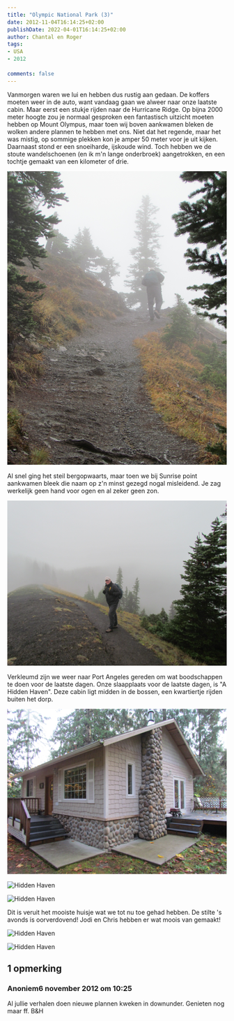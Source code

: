 ```yaml
---
title: "Olympic National Park (3)"
date: 2012-11-04T16:14:25+02:00
publishDate: 2022-04-01T16:14:25+02:00
author: Chantal en Roger
tags:
- USA
- 2012

comments: false
---
```


Vanmorgen waren we lui en hebben dus rustig aan gedaan. De koffers moeten weer in de auto, want vandaag gaan we alweer naar onze laatste cabin. Maar eerst een stukje rijden naar de Hurricane Ridge. Op bijna 2000 meter hoogte zou je normaal gesproken een fantastisch uitzicht moeten hebben op Mount Olympus, maar toen wij boven aankwamen bleken de wolken andere plannen te hebben met ons. Niet dat het regende, maar het was mistig, op sommige plekken kon je amper 50 meter voor je uit kijken. Daarnaast stond er een snoeiharde, ijskoude wind. Toch hebben we de stoute wandelschoenen (en ik m'n lange onderbroek) aangetrokken, en een tochtje gemaakt van een kilometer of drie.

![Hurricane Ridge](./images/IMG_3717.JPG)

Al snel ging het steil bergopwaarts, maar toen we bij Sunrise point aankwamen bleek die naam op z'n minst gezegd nogal misleidend. Je zag werkelijk geen hand voor ogen en al zeker geen zon.

![Hurricane Ridge](./images/IMG_3712.JPG)

Verkleumd zijn we weer naar Port Angeles gereden om wat boodschappen te doen voor de laatste dagen. Onze slaapplaats voor de laatste dagen, is "A Hidden Haven". Deze cabin ligt midden in de bossen, een kwartiertje rijden buiten het dorp.

![Hidden Haven](./images/IMG_3730.JPG)

![Hidden Haven](./images/IMG_3732.JPG)

![Hidden Haven](./images/IMG_3733.JPG)

 Dit is veruit het mooiste huisje wat we tot nu toe gehad hebben. De stilte 's avonds is oorverdovend! Jodi en Chris hebben er wat moois van gemaakt!

![Hidden Haven](./images/IMG_2249.JPG)

![Hidden Haven](./images/IMG_2261.JPG)

## 1 opmerking

### Anoniem6 november 2012 om 10:25

Al jullie verhalen doen nieuwe plannen kweken in downunder. Genieten nog maar ff.
B&H

